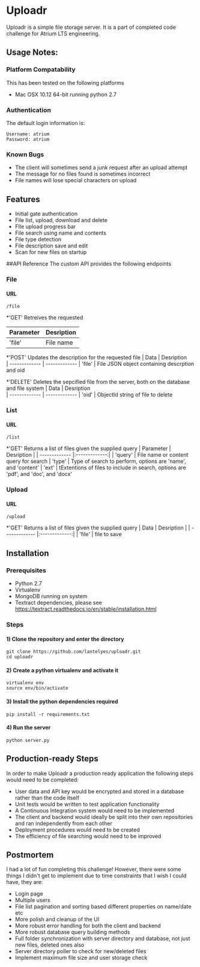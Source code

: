 # Uploadr

Uploadr is a simple file storage server.
It is a part of completed code challenge for Atrium LTS engineering.

## Usage Notes:
### Platform Compatability
This has been tested on the following platforms
* Mac OSX 10.12 64-bit running python 2.7

### Authentication
The default login information is:
```
Username: atrium
Password: atrium
```


### Known Bugs
* The client will sometimes send a junk request after an upload attempt
* The message for no files found is sometimes incorrect
* File names will lose special characters on upload


## Features
* Initial gate authentication
* File list, upload, download and delete
* FIle upload progress bar
* File search using name and contents
* File type detection
* File description save and edit
* Scan for new files on startup

##API Reference
The custom API provides the following endpoints
### File
#### URL
```
/file
```
*'GET'
Retreives the requested 

| Parameter     | Desription    
| ------------- | ------------- 
| 'file'        | File name     

*'POST'
Updates the description for the requested file
| Data    | Desription          
| ------------- | ------------- 
| 'file'        | File JSON object containing descrption and oid

*'DELETE'
Deletes the sepcified file from the server, both on the database and file system
| Data          | Desription    
| ------------- | -------------
| 'oid'         | ObjectId string of file to delete


### List
#### URL
```
/list
```
*'GET'
Returns a list of files given the supplied query
| Parameter     | Desription    | 
| ------------- |:-------------:|
| 'query'       | File name or content query for search
| 'type'        | Type of search to perform, options are 'name', and 'content'
| 'ext'         | tExtentions of files to include in search, options are 'pdf', and 'doc', and 'docx'

### Upload
#### URL
```
/upload
```
*'GET'
Returns a list of files given the supplied query
| Data     | Desription         | 
| ------------- |:-------------:|
| 'file'        | file to save




## Installation

### Prerequisites
* Python 2.7
* Virtualenv
* MongoDB running on system
* Textract dependencies, please see https://textract.readthedocs.io/en/stable/installation.html

### Steps

#### 1) Clone the repository and enter the directory
```
git clone https://github.com/lantelyes/uploadr.git
cd uploadr
```

#### 2) Create a python virtualenv and activate it
```
virtualenv env
source env/bin/activate
```

#### 3) Install the python dependencies required
```
pip install -r requirements.txt
```

#### 4) Run the server
```
python server.py
```

## Production-ready Steps
In order to make Uploadr a production ready application the following steps would need to be completed:

* User data and API key would be encrypted and stored in a database rather than the code itself
* Unit tests would be written to test application functionality
* A Continuous Integration system would need to be implemented
* The client and backend would ideally be split into their own repositories and ran independently from each other
* Deployment procedures would need to be created
* The efficiency of file searching would need to be improved

## Postmortem
I had a lot of fun completing this challenge! However, there were some things I didn't get to implement due to time constraints that I wish I could have, they are:

* Login page
* Multiple users
* File list pagination and sorting based different properties on name/date etc
* More polish and cleanup of the UI
* More robust error handling for both the client and backend
* More robust database query building methods
* Full folder synchronization with server directory and database, not just new files, deleted ones also
* Server directory poller to check for new/deleted files
* Implement maximum file size and user storage check